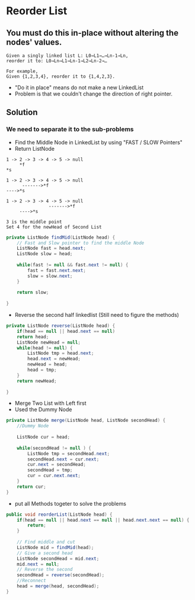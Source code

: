 # Reorder List

## You must do this in-place without altering the nodes' values.

```
Given a singly linked list L: L0→L1→…→Ln-1→Ln,
reorder it to: L0→Ln→L1→Ln-1→L2→Ln-2→…

For example,
Given {1,2,3,4}, reorder it to {1,4,2,3}.
```

- "Do it in place" means do not make a new LinkedList
- Problem is that we couldn't change the direction of right pointer.

## Solution

### We need to separate it to the sub-problems

- Find the Middle Node in LinkedList by using "FAST / SLOW Pointers"
- Return ListNode
```
1 -> 2 -> 3 -> 4 -> 5 -> null
     *f
*s

1 -> 2 -> 3 -> 4 -> 5 -> null
      ------->*f
---->*s

1 -> 2 -> 3 -> 4 -> 5 -> null
                ------->*f
     ---->*s

3 is the middle point 
Set 4 for the newHead of Second List

```

```java
private ListNode findMid(ListNode head) {
    // Fast and Slow pointer to find the middle Node 
    ListNode fast = head.next;
    ListNode slow = head;
    
    while(fast != null && fast.next != null) {
        fast = fast.next.next;
        slow = slow.next; 
    }
    
    return slow;
        
}
```

- Reverse the second half linkedlist
(Still need to figure the methods)
```java
private ListNode reverse(ListNode head) {
    if(head == null || head.next == null)
    return head;
    ListNode newHead = null;
    while(head != null) {
        ListNode tmp = head.next;
        head.next = newHead;
        newHead = head;
        head = tmp;
    }
    return newHead;
    
}
```

- Merge Two List with Left first
- Used the Dummy Node 
```java
private ListNode merge(ListNode head, ListNode secondHead) {
    //Dummy Node
    
    ListNode cur = head;
    
    while(secondHead != null ) {
        ListNode tmp = secondHead.next;
        secondHead.next = cur.next;
        cur.next = secondHead;
        secondHead = tmp;
        cur = cur.next.next;
    }
    return cur;        
}
```

- put all Methods togeter to solve the problems
```java
public void reorderList(ListNode head) {
    if(head == null || head.next == null || head.next.next == null) {
        return;
    } 
    
    // Find middle and cut
    ListNode mid = findMid(head);
    // Give a second head
    ListNode secondHead = mid.next;
    mid.next = null;
    // Reverse the second
    secondHead = reverse(secondHead);
    //Reconnect
    head = merge(head, secondHead);
}

```